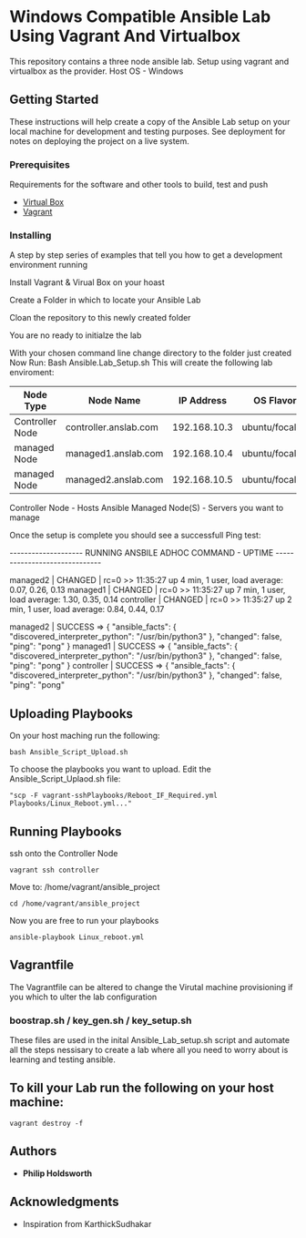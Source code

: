 # Windows Compatible Ansible Lab Using Vagrant And Virtualbox

This repository contains a three node ansible lab. Setup using vagrant and virtualbox as the provider. 
Host OS - Windows

## Getting Started

These instructions will help create a copy of the Ansible Lab setup on
your local machine for development and testing purposes. See deployment
for notes on deploying the project on a live system.

### Prerequisites

Requirements for the software and other tools to build, test and push 
- [Virtual Box](https://www.virtualbox.org/)
- [Vagrant](https://www.vagrantup.com/)

### Installing

A step by step series of examples that tell you how to get a development
environment running

Install Vagrant & Virual Box on your hoast

Create a Folder in which to locate your Ansible Lab

Cloan the repository to this newly created folder

You are no ready to initialze the lab

  With your chosen command line change directory to the folder just created
  Now Run: Bash Ansible.Lab_Setup.sh
  This will create the following lab enviroment:
  
|    Node Type   | Node Name             |  IP Address  | OS Flavor     |
| ---------------| --------------------- |--------------|---------------|
| Controller Node| controller.anslab.com | 192.168.10.3 | ubuntu/focal64|
| managed Node   | managed1.anslab.com   | 192.168.10.4 | ubuntu/focal64|
| managed Node   | managed2.anslab.com   | 192.168.10.5 | ubuntu/focal64|

  Controller Node - Hosts Ansible
  Managed Node(S) - Servers you want to manage
  
  Once the setup is complete you should see a successfull Ping test:
  
  -------------------- RUNNING ANSBILE ADHOC COMMAND - UPTIME ------------------------------


managed2 | CHANGED | rc=0 >>
 11:35:27 up 4 min,  1 user,  load average: 0.07, 0.26, 0.13
managed1 | CHANGED | rc=0 >>
 11:35:27 up 7 min,  1 user,  load average: 1.30, 0.35, 0.14
controller | CHANGED | rc=0 >>
 11:35:27 up 2 min,  1 user,  load average: 0.84, 0.44, 0.17

managed2 | SUCCESS => {
    "ansible_facts": {
        "discovered_interpreter_python": "/usr/bin/python3"
    },
    "changed": false,
    "ping": "pong"
}
managed1 | SUCCESS => {
    "ansible_facts": {
        "discovered_interpreter_python": "/usr/bin/python3"
    },
    "changed": false,
    "ping": "pong"
}
controller | SUCCESS => {
    "ansible_facts": {
        "discovered_interpreter_python": "/usr/bin/python3"
    },
    "changed": false,
    "ping": "pong"

## Uploading Playbooks

On your host maching run the following:

    bash Ansible_Script_Upload.sh

To choose the playbooks you want to upload. Edit the Ansible_Script_Uplaod.sh file:
  
    "scp -F vagrant-sshPlaybooks/Reboot_IF_Required.yml Playbooks/Linux_Reboot.yml..."
  
  
    
## Running Playbooks

ssh onto the Controller Node

    vagrant ssh controller
  
Move to: /home/vagrant/ansible_project
 
    cd /home/vagrant/ansible_project
  
Now you are free to run your playbooks
 
    ansible-playbook Linux_reboot.yml

## Vagrantfile

The Vagrantfile can be altered to change the Virutal machine provisioning if you which to ulter the lab configuration


### boostrap.sh / key_gen.sh / key_setup.sh 

These files are used in the inital Ansible_Lab_setup.sh script and automate all the steps nessisary to create a lab where all you need to worry about is learning and testing ansible.


## To kill your Lab run the following on your host machine:

    vagrant destroy -f


## Authors

  - **Philip Holdsworth**


## Acknowledgments

  - Inspiration from KarthickSudhakar
 
